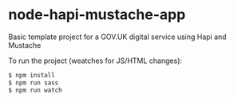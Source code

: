 
# node-hapi-mustache-app

Basic template project for a GOV.UK digital service using Hapi and Mustache

To run the project (weatches for JS/HTML changes):
```sh
$ npm install
$ npm run sass
$ npm run watch
```
